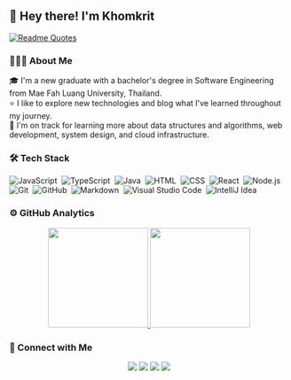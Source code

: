 ## 👋 Hey there! I'm Khomkrit

[![Readme Quotes](https://quotes-github-readme.vercel.app/api?type=horizontal)](https://github.com/piyushsuthar/github-readme-quotes)

### 👨🏻‍💻 About Me

🎓 I'm a new graduate with a bachelor's degree in Software Engineering from Mae Fah Luang University, Thailand.\
⭐ I like to explore new technologies and blog what I've learned throughout my journey.\
🎯 I'm on track for learning more about data structures and algorithms, web development, system design, and cloud infrastructure.

### 🛠 Tech Stack

![JavaScript](https://img.shields.io/badge/-JavaScript-05122A?style=flat&logo=javascript)&nbsp;
![TypeScript](https://img.shields.io/badge/-TypeScript-05122A?style=flat&logo=typescript)&nbsp;
![Java](https://img.shields.io/badge/-Java-05122A?style=flat&logo=Java&logoColor=FFA518)&nbsp;
![HTML](https://img.shields.io/badge/-HTML-05122A?style=flat&logo=HTML5)&nbsp;
![CSS](https://img.shields.io/badge/-CSS-05122A?style=flat&logo=CSS3&logoColor=1572B6)&nbsp;
![React](https://img.shields.io/badge/-React-05122A?style=flat&logo=react)&nbsp;
![Node.js](https://img.shields.io/badge/-Node.js-05122A?style=flat&logo=node.js)&nbsp;
![Git](https://img.shields.io/badge/-Git-05122A?style=flat&logo=git)&nbsp;
![GitHub](https://img.shields.io/badge/-GitHub-05122A?style=flat&logo=github)&nbsp;
![Markdown](https://img.shields.io/badge/-Markdown-05122A?style=flat&logo=markdown)&nbsp;
![Visual Studio Code](https://img.shields.io/badge/-Visual%20Studio%20Code-05122A?style=flat&logo=visual-studio-code&logoColor=007ACC)&nbsp;
![IntelliJ Idea](https://img.shields.io/badge/-IntelliJ%20Idea-05122A?style=flat&logo=intellij-idea)&nbsp;


### ⚙️ GitHub Analytics

<p align="center">
<a href="https://github.com/omekrit">
  <img height="180em" src="https://github-readme-stats.vercel.app/api?username=omekrit&show_icons=true&theme=vue-dark&include_all_commits=true&count_private=true"/>
  <img height="180em" src="https://github-readme-stats.vercel.app/api/top-langs/?username=omekrit&theme=vue-dark&layout=compact&langs_count=8"/>
</a>
</p>


### 🤝 Connect with Me

<p align="center">
<a href="https://www.linkedin.com/in/khomkrit-yongcharoenchaiyasit-11a2b51a3/"><img src="https://img.shields.io/badge/-Khomkrit%20Y.-0077B5?style=flat&logo=Linkedin&logoColor=white"/></a>
<a href="mailto:khomkrit.y@gmail.com"><img src="https://img.shields.io/badge/-khomkrit.y@gmail.com-D14836?style=flat&logo=Gmail&logoColor=white"/></a>
<a href="https://instagram.com/omekrit_"><img src="https://img.shields.io/badge/-omekrit_-E4405F?style=flat&logo=Instagram&logoColor=white"/></a>
<a href="https://www.facebook.com/OmekritY/"><img src="https://img.shields.io/badge/-Obito-1877F2?style=flat&logo=Facebook&logoColor=white"/></a>
</p>


